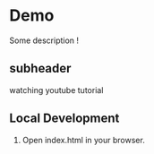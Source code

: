 # Demo 

Some description !

## subheader

watching youtube tutorial

## Local Development

1. Open index.html in your browser.